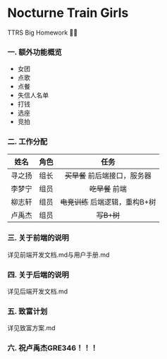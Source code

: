<h1>Nocturne Train Girls</h1>

TTRS Big Homework :steam_locomotive::train:



<h3>一. 额外功能概览</h3>
<ul>
  <li>女团</li>
  <li>点歌</li>
  <li>点餐</li>
  <li>失信人名单</li>
  <li>打钱</li>
  <li>选座</li>
  <li>竞拍</li>
</ul>


<h3>二. 工作分配</h3>

|  姓名 | 角色 | 任务 |
|  :--:  | :--:  |  :--:  |
| 寻之扬 | 组长 | ~~买早餐~~ 前后端接口，服务器 |
| 李梦宁  | 组员 | ~~吃早餐~~ 前端 |
| 柳志轩 | 组员 | ~~电竞训练~~ 后端逻辑，重构B+树 |
| 卢禹杰 | 组员 | ~~写B+树~~ |


<h3>三. 关于前端的说明</h3>
详见前端开发文档.md与用户手册.md
<h3>四. 关于后端的说明</h3>
详见后端开发文档.md

<h3>五. 致富计划</h3>
<p>详见致富方案.md</p>

<h3>六. 祝卢禹杰GRE346！！！</h3>

